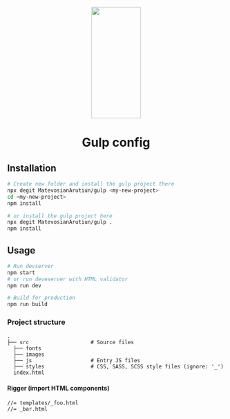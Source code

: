 ﻿<p align="center">
  <a href="https://gulpjs.com">
    <img height="257" width="114" src="https://raw.githubusercontent.com/gulpjs/artwork/master/gulp-2x.png">
  </a>
  <h1 align="center">Gulp config</h1>
</p>

## Installation

```bash
# Create new folder and install the gulp project there
npx degit MatevosianArutiun/gulp <my-new-project>
cd <my-new-project>
npm install

# or install the gulp project here
npx degit MatevosianArutiun/gulp .
npm install
```

## Usage

```bash
# Run devserver
npm start
# or run deveserver with HTML validator
npm run dev
```

```bash
# Build for production
npm run build
```

### Project structure
    .
    ├── src                    # Source files
      ├── fonts
      ├── images
      ├── js                   # Entry JS files
      ├── styles               # CSS, SASS, SCSS style files (ignore: '_')
      index.html


#### Rigger (import HTML components)
```
//= templates/_foo.html
//= _bar.html
```
